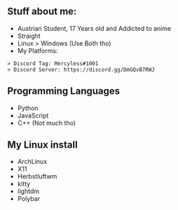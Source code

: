 ## Stuff about me: 
* Austrian Student, 17 Years old and Addicted to anime
* Straight
* Linux > Windows
    (Use Both tho)
* My Platforms:
```
> Discord Tag: Mercyless#1001
> Discord Server: https://discord.gg/DmGQvB7RWJ
```
## Programming Languages
* Python
* JavaScript
* C++ (Not much tho)


## My Linux install
* ArchLinux
* X11
* Herbstluftwm
* kitty
* lightdm
* Polybar